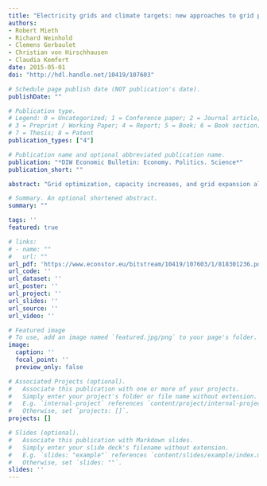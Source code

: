 ```yaml
---
title: "Electricity grids and climate targets: new approaches to grid planning"
authors:
- Robert Mieth
- Richard Weinhold
- Clemens Gerbaulet
- Christian von Hirschhausen
- Claudia Kemfert
date: 2015-05-01
doi: "http://hdl.handle.net/10419/107603"

# Schedule page publish date (NOT publication's date).
publishDate: ""

# Publication type.
# Legend: 0 = Uncategorized; 1 = Conference paper; 2 = Journal article;
# 3 = Preprint / Working Paper; 4 = Report; 5 = Book; 6 = Book section;
# 7 = Thesis; 8 = Patent
publication_types: ["4"]

# Publication name and optional abbreviated publication name.
publication: "*DIW Economic Bulletin: Economy. Politics. Science*"
publication_short: ""

abstract: "Grid optimization, capacity increases, and grid expansion all play a key role in the development of the German power generation system. Thanks to transmission system operators' foresightedness with regard to grid planning, as well as generous financial incentives related to grid expansion, Germany's energy transition has not been impeded by transmission congestion in the electricity grid to date. So far, grid expansion planning already accounted for German renewable energy targets, the nuclear phase- out, and the European Emissions Trading System. From now on, the planning framework also includes scenarios which explicitly account for German emissions reduction targets. The level of CO2 emissions from power stations is to be cut to 187 million tons and 134 million tons by 2025 and 2035, respectively, compared with 317 million tons in 2013. Unlike last year's version of the scenario framework, the latest draft put forward by transmission system operators included a significant increase in lignite-based power generating capacities. In contrast, the version that has now been approved by the German government contains specifications for lignite-based power generation which, depending on the scenario, are five to seven gigawatts lower than the values set down in the draft."

# Summary. An optional shortened abstract.
summary: ""

tags: ''
featured: true

# links:
# - name: ""
#   url: ""
url_pdf: 'https://www.econstor.eu/bitstream/10419/107603/1/818301236.pdf'
url_code: '' 
url_dataset: ''
url_poster: ''
url_project: ''
url_slides: ''
url_source: ''
url_video: ''

# Featured image
# To use, add an image named `featured.jpg/png` to your page's folder. 
image:
  caption: ''
  focal_point: ''
  preview_only: false

# Associated Projects (optional).
#   Associate this publication with one or more of your projects.
#   Simply enter your project's folder or file name without extension.
#   E.g. `internal-project` references `content/project/internal-project/index.md`.
#   Otherwise, set `projects: []`.
projects: []

# Slides (optional).
#   Associate this publication with Markdown slides.
#   Simply enter your slide deck's filename without extension.
#   E.g. `slides: "example"` references `content/slides/example/index.md`.
#   Otherwise, set `slides: ""`.
slides: ''
---
```


